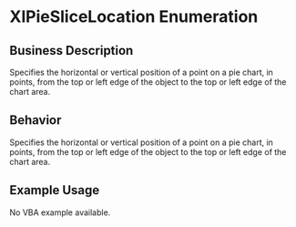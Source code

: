 # XlPieSliceLocation Enumeration

## Business Description
Specifies the horizontal or vertical position of a point on a pie chart, in points, from the top or left edge of the object to the top or left edge of the chart area.

## Behavior
Specifies the horizontal or vertical position of a point on a pie chart, in points, from the top or left edge of the object to the top or left edge of the chart area.

## Example Usage
No VBA example available.